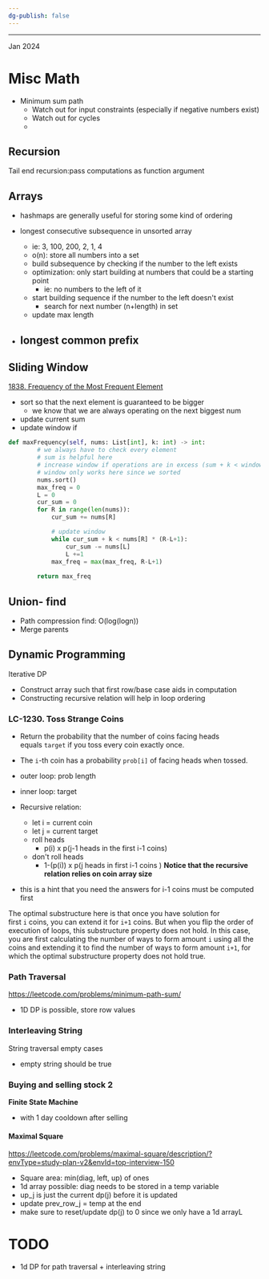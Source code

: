 ```yaml
---
dg-publish: false
---
```

---
 Jan 2024
# Misc Math
- Minimum sum path
	- Watch out for input constraints (especially if negative numbers exist)
	- Watch out for cycles
	- 
## Recursion 
Tail end recursion:pass computations as function argument
## Arrays 

- hashmaps are generally useful for storing some kind of ordering

- longest consecutive subsequence in unsorted array
	- ie: 3, 100, 200, 2, 1, 4
	- o(n): store all numbers into a set
	- build subsequence by checking if the number to the left exists
	- optimization: only start building at numbers that could be a starting point
		- ie: no numbers to the left of it
	- start building sequence if the number to the left doesn't exist
		- search for next number (n+length) in set 
	- update max length

- longest common prefix
	- 

## Sliding Window
[1838. Frequency of the Most Frequent Element](https://leetcode.com/problems/frequency-of-the-most-frequent-element/)

- sort so that the next element is guaranteed to be bigger
	- we know that we are always operating on the next biggest num
- update current sum
- update window if 
```python
def maxFrequency(self, nums: List[int], k: int) -> int:
		# we always have to check every element
		# sum is helpful here
		# increase window if operations are in excess (sum + k < window size * current element to be checked)
		# window only works here since we sorted
        nums.sort()
        max_freq = 0
        L = 0
        cur_sum = 0
        for R in range(len(nums)):
            cur_sum += nums[R]

            # update window
            while cur_sum + k < nums[R] * (R-L+1):
                cur_sum -= nums[L]
                L +=1
            max_freq = max(max_freq, R-L+1)
        
        return max_freq

```


## Union- find
- Path compression find: O(log(logn))
- Merge parents


## Dynamic Programming

Iterative DP
- Construct array such that first row/base case aids in computation
- Constructing recursive relation will help in loop ordering
### LC-1230. Toss Strange Coins
- Return the probability that the number of coins facing heads equals `target` if you toss every coin exactly once.
- The `i`-th coin has a probability `prob[i]` of facing heads when tossed.

- outer loop: prob length
- inner loop: target

- Recursive relation:
	- let i = current coin
	- let j = current target
	- roll heads 
		- p(i) x p(j-1 heads in the first i-1 coins)
	- don't roll heads
		- 1-(p(i)) x p(j heads in first i-1 coins )
**Notice that the recursive relation relies on coin array size**
- this is a hint that you need the answers for i-1 coins must be computed first

The optimal substructure here is that once you have solution for first `i` coins, you can extend it for `i+1` coins.
But when you flip the order of execution of loops, this substructure property does not hold. In this case, you are first calculating the number of ways to form amount `i` using all the coins and extending it to find the number of ways to form amount `i+1`, for which the optimal substructure property does not hold true.


### Path Traversal 
https://leetcode.com/problems/minimum-path-sum/
- 1D DP is possible, store row values

### Interleaving String
String traversal empty cases
 - empty string should be true

### Buying and selling stock 2
**Finite State Machine**
- with 1 day cooldown after selling

#### Maximal Square
https://leetcode.com/problems/maximal-square/description/?envType=study-plan-v2&envId=top-interview-150
- Square area: min(diag, left, up) of ones
- 1d array possible: diag needs to be stored in a temp variable
- up_j is just the current dp(j) before it is updated
- update prev_row_j = temp at the end
- make sure to reset/update dp(j) to 0 since we only have a 1d arrayL

# TODO

- 1d DP for path traversal + interleaving string 
